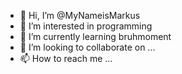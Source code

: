 - 👋 Hi, I’m @MyNameisMarkus
- 👀 I’m interested in programming
- 🌱 I’m currently learning bruhmoment 
- 💞️ I’m looking to collaborate on ...
- 📫 How to reach me ...

<!---
MyNameisMarkus/MyNameisMarkus is a ✨ special ✨ repository because its `README.md` (this file) appears on your GitHub profile.
You can click the Preview link to take a look at your changes.
--->
